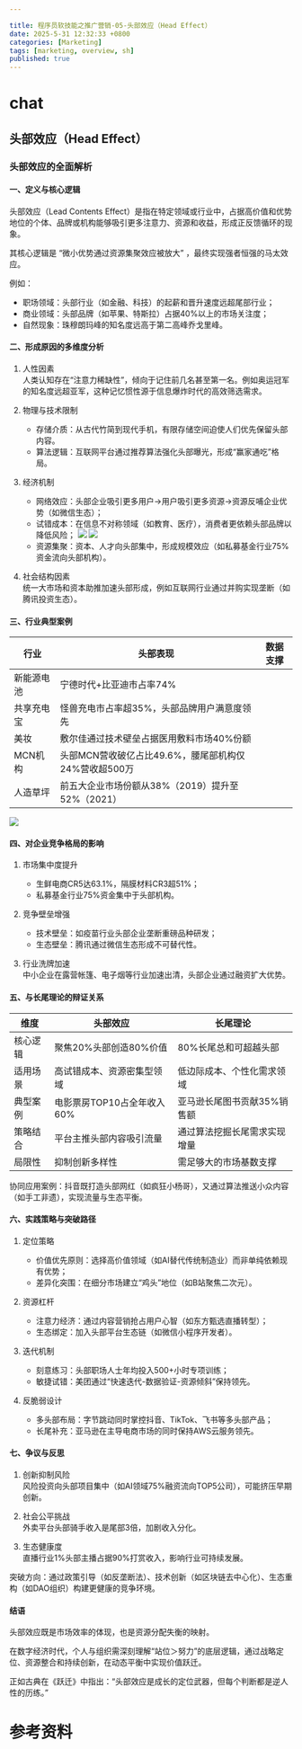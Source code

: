 ```yaml
---

title: 程序员软技能之推广营销-05-头部效应（Head Effect）
date: 2025-5-31 12:32:33 +0800
categories: [Marketing]
tags: [marketing, overview, sh]
published: true
---
```


# chat

## 头部效应（Head Effect）

### 头部效应的全面解析

#### 一、定义与核心逻辑

头部效应（Lead Contents Effect）是指在特定领域或行业中，占据高价值和优势地位的个体、品牌或机构能够吸引更多注意力、资源和收益，形成正反馈循环的现象。

其核心逻辑是 “微小优势通过资源集聚效应被放大” ，最终实现强者恒强的马太效应。

例如：

- 职场领域：头部行业（如金融、科技）的起薪和晋升速度远超尾部行业；
- 商业领域：头部品牌（如苹果、特斯拉）占据40%以上的市场关注度；
- 自然现象：珠穆朗玛峰的知名度远高于第二高峰乔戈里峰。

#### 二、形成原因的多维度分析
1. 人性因素  
   人类认知存在“注意力稀缺性”，倾向于记住前几名甚至第一名。例如奥运冠军的知名度远超亚军，这种记忆惯性源于信息爆炸时代的高效筛选需求。

2. 物理与技术限制  
   - 存储介质：从古代竹简到现代手机，有限存储空间迫使人们优先保留头部内容。
   - 算法逻辑：互联网平台通过推荐算法强化头部曝光，形成“赢家通吃”格局。

3. 经济机制  
   - 网络效应：头部企业吸引更多用户→用户吸引更多资源→资源反哺企业优势（如微信生态）；
   - 试错成本：在信息不对称领域（如教育、医疗），消费者更依赖头部品牌以降低风险；
![](https://metaso-static.oss-cn-beijing.aliyuncs.com/metaso/pdf2texts_reading_mode/figures/3297dab4-68fc-4ff7-9e24-22272166b3f5/11_0.jpg)
![](https://metaso-static.oss-cn-beijing.aliyuncs.com/metaso/pdf2texts_reading_mode/figures/1cde01c5-9751-457f-8d13-3280b3df86fa/25_1.jpg)
   - 资源集聚：资本、人才向头部集中，形成规模效应（如私募基金行业75%资金流向头部机构）。

4. 社会结构因素  
   统一大市场和资本助推加速头部形成，例如互联网行业通过并购实现垄断（如腾讯投资生态）。

#### 三、行业典型案例

| 行业          | 头部表现                                                                 | 数据支撑               |
|---------------|--------------------------------------------------------------------------|------------------------|
| 新能源电池 | 宁德时代+比亚迪市占率74%                                               |                 |
| 共享充电宝 | 怪兽充电市占率超35%，头部品牌用户满意度领先                             |                 |
| 美妆      | 敷尔佳通过技术壁垒占据医用敷料市场40%份额                               |           |
| MCN机构   | 头部MCN营收破亿占比49.6%，腰尾部机构仅24%营收超500万                   |                 |
| 人造草坪  | 前五大企业市场份额从38%（2019）提升至52%（2021）                       |                 |


![](https://metaso-static.oss-cn-beijing.aliyuncs.com/metaso/pdf2texts_reading_mode/figures/afa9955b-44f1-4ecc-b61a-f93ab1d74dec/9_0.jpg)
#### 四、对企业竞争格局的影响
1. 市场集中度提升  
   - 生鲜电商CR5达63.1%，隔膜材料CR3超51%；
   - 私募基金行业75%资金集中于头部机构。

2. 竞争壁垒增强  
   - 技术壁垒：如疫苗行业头部企业垄断重磅品种研发；
   - 生态壁垒：腾讯通过微信生态形成不可替代性。

3. 行业洗牌加速  
   中小企业在露营帐篷、电子烟等行业加速出清，头部企业通过融资扩大优势。

#### 五、与长尾理论的辩证关系

| 维度         | 头部效应                           | 长尾理论                           |
|--------------|------------------------------------|------------------------------------|
| 核心逻辑 | 聚焦20%头部创造80%价值             | 80%长尾总和可超越头部              |
| 适用场景 | 高试错成本、资源密集型领域         | 低边际成本、个性化需求领域         |
| 典型案例 | 电影票房TOP10占全年收入60%         | 亚马逊长尾图书贡献35%销售额        |
| 策略结合 | 平台主推头部内容吸引流量           | 通过算法挖掘长尾需求实现增量       |
| 局限性   | 抑制创新多样性                     | 需足够大的市场基数支撑             |


协同应用案例：抖音既打造头部网红（如疯狂小杨哥），又通过算法推送小众内容（如手工非遗），实现流量与生态平衡。

#### 六、实践策略与突破路径
1. 定位策略  
   - 价值优先原则：选择高价值领域（如AI替代传统制造业）而非单纯依赖现有优势；
   - 差异化突围：在细分市场建立“鸡头”地位（如B站聚焦二次元）。

2. 资源杠杆  
   - 注意力经济：通过内容营销抢占用户心智（如东方甄选直播转型）；
   - 生态绑定：加入头部平台生态链（如微信小程序开发者）。

3. 迭代机制  
   - 刻意练习：头部职场人士年均投入500+小时专项训练；
   - 敏捷试错：美团通过“快速迭代-数据验证-资源倾斜”保持领先。

4. 反脆弱设计  
   - 多头部布局：字节跳动同时掌控抖音、TikTok、飞书等多头部产品；
   - 长尾补充：亚马逊在主导电商市场的同时保持AWS云服务领先。

#### 七、争议与反思
1. 创新抑制风险  
   风险投资向头部项目集中（如AI领域75%融资流向TOP5公司），可能挤压早期创新。

2. 社会公平挑战  
   外卖平台头部骑手收入是尾部3倍，加剧收入分化。

3. 生态健康度  
   直播行业1%头部主播占据90%打赏收入，影响行业可持续发展。

突破方向：通过政策引导（如反垄断法）、技术创新（如区块链去中心化）、生态重构（如DAO组织）构建更健康的竞争环境。

#### 结语

头部效应既是市场效率的体现，也是资源分配失衡的映射。

在数字经济时代，个人与组织需深刻理解“站位＞努力”的底层逻辑，通过战略定位、资源整合和持续创新，在动态平衡中实现价值跃迁。

正如古典在《跃迁》中指出：“头部效应是成长的定位武器，但每个判断都是逆人性的历练。”

# 参考资料

